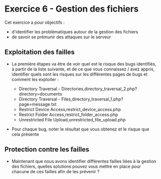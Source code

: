 # Exercice 6 - Gestion des fichiers

Cet exercice a pour objectifs : 

* d'identifier les problèmatiques autour de la gestion des fichiers
* de savoir se prémunir des attaques sur le serveur


## Exploitation des failles

* La première étapes va être de voir quel est le risque des bugs identifiés, à partir de la liste suivante, et de ce que vous connaissez / avez appris, identifier quels sont les risques sur les différentes pages de bugs et comment les exploiter :
    * Directory Traversal - Directories,directory_traversal_2.php?directory=documents
    * Directory Traversal - Files,directory_traversal_1.php?page=message.txt
    * Restrict Device Access,restrict_device_access.php
    * Restrict Folder Access,restrict_folder_access.php
    * Unrestricted File Upload,unrestricted_file_upload.php

* Pour chaque bug, noter le résultat que vous obtenez et le risque que cela présente


## Protection contre les failles

* Maintenant que nous avons identifier différentes failles liées à la gestion des fichiers, quelles solutions pouvez vous mettre en place pour chacune de ces failles afin de les prévenir ?